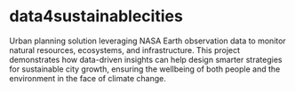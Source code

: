 # data4sustainablecities
Urban planning solution leveraging NASA Earth observation data to monitor natural resources, ecosystems, and infrastructure. This project demonstrates how data-driven insights can help design smarter strategies for sustainable city growth, ensuring the wellbeing of both people and the environment in the face of climate change.
